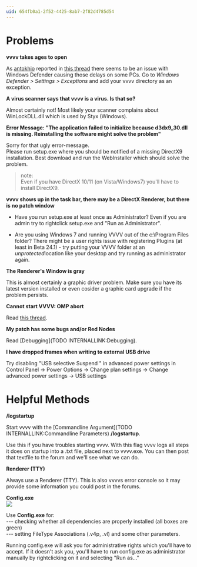 ```yaml
---
uid: 654fb0a1-2f52-4425-8ab7-2f82d4785d54
---
```


# Problems




**vvvv takes ages to open**  

As <span class="user"><a href="https://vvvv.org/users/antokhio" class="extURL" target="_blank">antokhio</a></span> reported in <a href="https://discourse.vvvv.org/t/dx11-pack-stops-beta5-from-starting-up/14718/10" class="extURL" target="_blank">this thread</a> there seems to be an issue with Windows Defender causing those delays on some PCs. Go to *Windows Defender > Settings > Exceptions* and add your vvvv directory as an exception.   




**A virus scanner says that vvvv is a virus. Is that so?**  


Almost certainly not! Most likely your scanner complains about WinLockDLL.dll which is used by <span class="node">Styx (Windows)</span>.   




**Error Message: "The application failed to initialize because d3dx9_30.dll is missing. Reinstalling the software might solve the problem"**  


Sorry for that ugly error-message.   
Please run setup.exe where you should be notified of a missing DirectX9 installation. Best download and run the WebInstaller which should solve the problem.   
>note:  
Even if you have DirectX 10/11 (on Vista/Windows7) you'll have to install DirectX9.  




**vvvv shows up in the task bar, there may be a DirectX Renderer, but there is no patch window**  


* Have you run setup.exe at least once as Administrator? Even if you are admin try to rightclick setup.exe and "Run as Administrator".  

* Are you using Windows 7 and running VVVV out of the c:\Program Files folder? There might be a user rights issue with registering Plugins (at least in Beta 24.1) - try putting your VVVV folder at an *unprotected*location like your desktop and try running as administrator again.  




**The Renderer's Window is gray**  


This is almost certainly a graphic driver problem. Make sure you have its latest version installed or even cosider a graphic card upgrade if the problem persists.  




**Cannot start VVVV: OMP abort**  


Read [this thread](https://vvvv.org/tiki-view_forum_thread.php?forumId=4&comments_parentId=23077#threadId28724).  




**My patch has some bugs and/or Red Nodes**  


Read [Debugging](TODO INTERNALLINK:Debugging).  




**I have dropped frames when writing to external USB drive**  


Try disabling "USB selective Suspend " in advanced power settings in Control Panel -> Power Options -> Change plan settings -> Change advanced power settings -> USB settings  


# Helpful Methods



**/logstartup**  


Start vvvv with the [Commandline Argument](TODO INTERNALLINK:Commandline Parameters) **/logstartup**.  

Use this if you have troubles starting vvvv. With this flag vvvv logs all steps it does on startup into a .txt file, placed next to vvvv.exe. You can then post that textfile to the forum and we'll see what we can do.  




**Renderer (TTY)**  


Always use a <span class="node">Renderer (TTY)</span>. This is also vvvvs error console so it may provide some information you could post in the forums.  




**Config.exe**  
![](~/img/vvvv_Config.png "")   



Use **Config.exe** for:  
--- checking whether all dependencies are properly installed (all boxes are green)  
--- setting FileType Associations (.v4p, .vl) and some other parameters.  

Running config.exe will ask you for administrative rights which you'll have to accept. If it doesn't ask you, you'll have to run config.exe as administrator manually by rightclicking on it and selecting "Run as..."  

